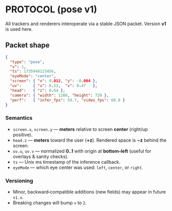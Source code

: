 # PROTOCOL (pose v1)

All trackers and renderers interoperate via a stable JSON packet. Version **v1** is used here.

## Packet shape

```json
{
  "type": "pose",
  "v": 1,
  "ts": 1735948123456,
  "eyeMode": "center",
  "screen": { "x": 0.012, "y": -0.004 }, 
  "uv":     { "u": 0.53,  "v": 0.47   },
  "head":   { "z": 0.64 },
  "camera": { "width": 1280, "height": 720 },
  "perf":   { "infer_fps": 59.7, "video_fps": 60.0 }
}
```

### Semantics
- `screen.x`, `screen.y` — **meters** relative to screen **center** (right/up positive).  
- `head.z` — **meters** toward the user (**+z**). Rendered space is **−z** behind the screen.  
- `uv.u`, `uv.v` — normalized **0..1** with origin at **bottom‑left** (useful for overlays & sanity checks).  
- `ts` — Unix ms timestamp of the inference callback.  
- `eyeMode` — which eye center was used: `left`, `center`, or `right`.

### Versioning
- Minor, backward‑compatible additions (new fields) may appear in future `v1.x`.  
- Breaking changes will bump `v` to `2`.
